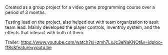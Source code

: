 Created as a group project for a video game programming course over a period of 3 months.

Testing lead on the project, also helped out with team organization to assit team lead.
Mainly developed the player controls, inventroy system, and the effects that interact with both of them.

Trailer: https://www.youtube.com/watch?si=zmh7LxJc3eNaKNOt&v=idploo-ff8s&feature=youtu.be
